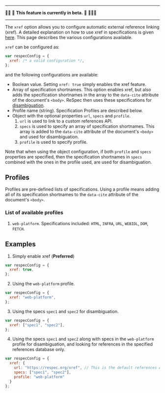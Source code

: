 ***
👷‍♀️ 🚧 **This feature is currently in beta.** 🚧 👷🏽‍♂️
***

The `xref` option allows you to configure automatic external reference linking (xref). A detailed explanation on how to use xref in specifications is given [here](Auto-linking-external-references). This page describes the various configurations available.  

`xref` can be configured as:
``` js
var respecConfig = {
  xref: /* a valid configuration */,
};
```
and the following configurations are available:

* Boolean value. Setting `xref: true` simply enables the xref feature.
* Array of specification shortnames. This option enables xref, but also adds the specification shortnames in the array to the `data-cite` attribute of the document's `<body>`. ReSpec then uses these specifications for [disambiguation](https://github.com/w3c/respec/wiki/Auto-linking-external-references#handling-ambiguity).
* Profile name (string). Specification Profiles are described below.
* Object with the optional properties `url`, `specs` and `profile`. 
  1. `url` is used to link to a custom references API. 
  2. `specs` is used to specify an array of specification shortnames. This array is added to the `data-cite` attribute of the document's `<body>` and used for disambiguation.
  3. `profile` is used to specify profile. 

Note that when using the object configuration, if both `profile` and `specs` properties are specified, then the specification shortnames in `specs` combined with the ones in the profile used, are used for disambiguation.

## Profiles

Profiles are pre-defined lists of specifications. Using a profile means adding all of its specification shortnames to the `data-cite` attribute of the document's `<body>`. 
### List of available profiles
1. `web-platform`. Specifications included: `HTML`, `INFRA`, `URL`, `WEBIDL`, `DOM`, `FETCH`.

## Examples
1. Simply enable xref (**Preferred**)
``` js
var respecConfig = {
  xref: true,
};
```
2. Using the `web-platform` profile. 

``` js
var respecConfig = {
  xref: "web-platform",
};
```

3. Using the specs `spec1` and `spec2` for disambiguation.
``` js
var respecConfig = {
  xref: ["spec1", "spec2"],
};
```

4. Using the specs `spec1` and `spec2` along with specs in the `web-platform` profile for disambiguation, and looking for references in the specified references database only.

``` js
var respecConfig = {
  xref: {
    url: "https://respec.org/xref", // This is the default references API.
    specs: ["spec1", "spec2"],
    profile: "web-platform"
  }
};
```